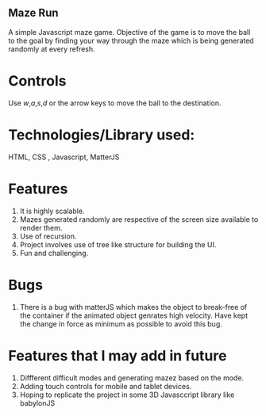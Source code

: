 ## Maze Run

A simple Javascript maze game. Objective of the game is to move the ball to the goal by finding your way through the maze which is being generated randomly at every refresh.

# Controls

Use _w_,_a_,_s_,_d_ or the arrow keys to move the ball to the destination.

# Technologies/Library used:

HTML, CSS , Javascript, MatterJS

# Features

1. It is highly scalable.
2. Mazes generated randomly are respective of the screen size available to render them.
3. Use of recursion.
4. Project involves use of tree like structure for building the UI.
5. Fun and challenging.

# Bugs

1. There is a bug with matterJS which makes the object to break-free of the container if the animated object genrates high velocity. Have kept the change in force as minimum as possible to avoid this bug.

# Features that I may add in future

1. Diffferent difficult modes and generating mazez based on the mode.
2. Adding touch controls for mobile and tablet devices.
3. Hoping to replicate the project in some 3D Javasccript library like babylonJS
